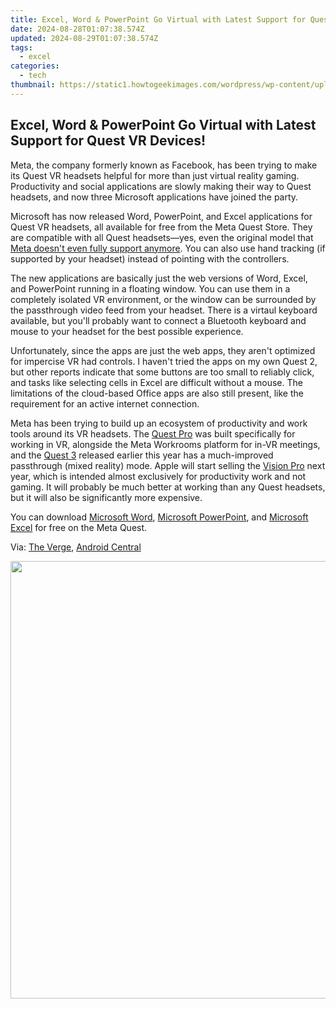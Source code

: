 ```yaml
---
title: Excel, Word & PowerPoint Go Virtual with Latest Support for Quest VR Devices!
date: 2024-08-28T01:07:38.574Z
updated: 2024-08-29T01:07:38.574Z
tags:
  - excel
categories:
  - tech
thumbnail: https://static1.howtogeekimages.com/wordpress/wp-content/uploads/wm/2023/10/close-up-of-the-front-of-the-quest-3-1.JPG
---
```


## Excel, Word & PowerPoint Go Virtual with Latest Support for Quest VR Devices!

Meta, the company formerly known as Facebook, has been trying to make its Quest VR headsets helpful for more than just virtual reality gaming. Productivity and social applications are slowly making their way to Quest headsets, and now three Microsoft applications have joined the party.

 Microsoft has now released Word, PowerPoint, and Excel applications for Quest VR headsets, all available for free from the Meta Quest Store. They are compatible with all Quest headsets—yes, even the original model that [Meta doesn't even fully support anymore](https://instagram-videos.techidaily.com/updated-in-2024-enhancing-your-contents-impact-smart-utilization-of-igtv-hashtags/). You can also use hand tracking (if supported by your headset) instead of pointing with the controllers.

 The new applications are basically just the web versions of Word, Excel, and PowerPoint running in a floating window. You can use them in a completely isolated VR environment, or the window can be surrounded by the passthrough video feed from your headset. There is a virtaul keyboard available, but you'll probably want to connect a Bluetooth keyboard and mouse to your headset for the best possible experience.

 Unfortunately, since the apps are just the web apps, they aren't optimized for impercise VR had controls. I haven't tried the apps on my own Quest 2, but other reports indicate that some buttons are too small to reliably click, and tasks like selecting cells in Excel are difficult without a mouse. The limitations of the cloud-based Office apps are also still present, like the requirement for an active internet connection.

 Meta has been trying to build up an ecosystem of productivity and work tools around its VR headsets. The [Quest Pro](https://youtube-docs.techidaily.com/nalyzing-the-post-upload-process-in-youtubes-ecosystem-for-2024/) was built specifically for working in VR, alongside the Meta Workrooms platform for in-VR meetings, and the [Quest 3](https://article-helps.techidaily.com/new-securing-the-title-top-5-hmds-for-drone-pilots-for-2024/) released earlier this year has a much-improved passthrough (mixed reality) mode. Apple will start selling the [Vision Pro](https://location-social.techidaily.com/in-2024-how-to-sharefake-location-on-whatsapp-for-apple-iphone-12-mini-drfone-by-drfone-virtual-ios/) next year, which is intended almost exclusively for productivity work and not gaming. It will probably be much better at working than any Quest headsets, but it will also be significantly more expensive.

 You can download [Microsoft Word](https://www.meta.com/experiences/7187698601274841/), [Microsoft PowerPoint](https://www.meta.com/experiences/24038848309063606), and [Microsoft Excel](https://www.meta.com/experiences/6420558991382261) for free on the Meta Quest.

 Via: [The Verge](https://www.theverge.com/2023/12/15/24003037/microsoft-word-excel-powerpoint-meta-quest-vr), [Android Central](https://www.androidcentral.com/gaming/virtual-reality/microsoft-office-is-finally-available-on-meta-quest-headsets)

<ins class="adsbygoogle"
     style="display:block"
     data-ad-format="autorelaxed"
     data-ad-client="ca-pub-7571918770474297"
     data-ad-slot="1223367746"></ins>



<ins class="adsbygoogle"
     style="display:block"
     data-ad-client="ca-pub-7571918770474297"
     data-ad-slot="8358498916"
     data-ad-format="auto"
     data-full-width-responsive="true"></ins>



<!-- affiliate ads begin -->
<a href="https://unicoeye.pxf.io/c/5597632/2084396/18498" target="_top" id="2084396"><img src="//a.impactradius-go.com/display-ad/18498-2084396" border="0" alt="" width="1920" height="700"/></a><img height="0" width="0" src="https://imp.pxf.io/i/5597632/2084396/18498" style="position:absolute;visibility:hidden;" border="0" />
<!-- affiliate ads end -->